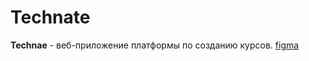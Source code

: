 # Technate
**Technae** - веб-приложение платформы по созданию курсов.
[figma](https://www.figma.com/file/3UtbczTergQmQ5vpFHLw1B/Technate?type=design&node-id=0%3A1&mode=design&t=1BqNcTKW3kLpzCYR-1)
